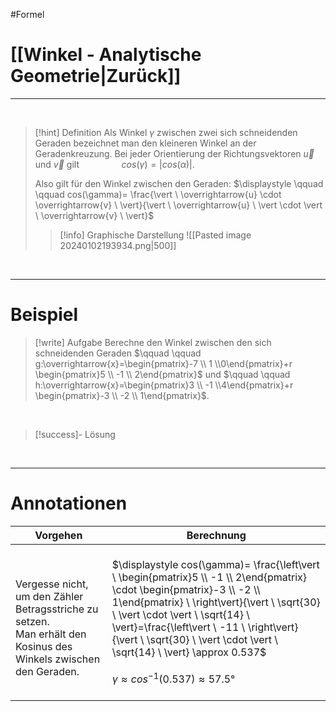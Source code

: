 #Formel 

# [[Winkel - Analytische Geometrie|Zurück]]

___
<br>

>[!hint] Definition
>Als Winkel $\gamma$ zwischen zwei sich schneidenden Geraden bezeichnet man den kleineren Winkel an der Geradenkreuzung.
>Bei jeder Orientierung der Richtungsvektoren $\overrightarrow{u}$ und $\overrightarrow{v}$ gilt
>$\qquad \qquad cos(\gamma)= \vert cos(\alpha) \vert$.
>
>Also gilt für den Winkel zwischen den Geraden: 
>$\displaystyle \qquad \qquad cos(\gamma)= \frac{\vert \ \overrightarrow{u} \cdot \overrightarrow{v} \ \vert}{\vert \ \overrightarrow{u} \ \vert \cdot \vert \ \overrightarrow{v} \ \vert}$
>
>
>>[!info] Graphische Darstellung
>>![[Pasted image 20240102193934.png|500]]

<br>

___
# Beispiel

>[!write] Aufgabe
>Berechne den Winkel zwischen den sich schneidenden Geraden
>$\qquad \qquad g:\overrightarrow{x}=\begin{pmatrix}-7 \\ 1  \\0\end{pmatrix}+r \begin{pmatrix}5 \\ -1  \\ 2\end{pmatrix}$
>und
>$\qquad \qquad h:\overrightarrow{x}=\begin{pmatrix}3 \\ -1  \\4\end{pmatrix}+r \begin{pmatrix}-3 \\ -2  \\ 1\end{pmatrix}$.

<br>

>[!success]- Lösung
>

<br>

___
# Annotationen

| Vorgehen | Berechnung |
| --- | --- |
| <br>Vergesse nicht, um den Zähler Betragsstriche zu setzen.<br>Man erhält den Kosinus des Winkels zwischen den Geraden. | <br>$\displaystyle cos(\gamma)= \frac{\left\vert \ \begin{pmatrix}5 \\ -1  \\ 2\end{pmatrix} \cdot \begin{pmatrix}-3 \\ -2  \\ 1\end{pmatrix} \ \right\vert}{\vert \ \sqrt{30} \ \vert \cdot \vert \ \sqrt{14} \ \vert}=\frac{\left\vert \ -11 \ \right\vert}{\vert \ \sqrt{30} \ \vert \cdot \vert \ \sqrt{14} \ \vert} \approx 0.537$<br><br>$\gamma \approx cos^{-1}(0.537)\approx 57.5°$<br>$\quad$ |